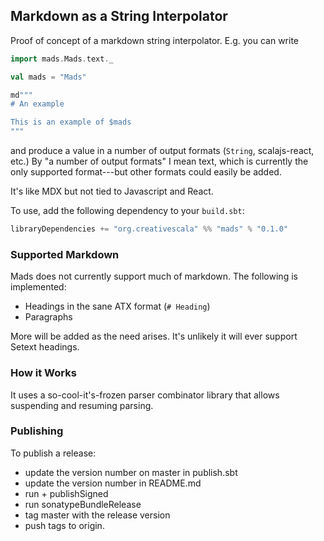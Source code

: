 ## Markdown as a String Interpolator

Proof of concept of a markdown string interpolator. E.g. you can write

``` scala
import mads.Mads.text._

val mads = "Mads"

md"""
# An example

This is an example of $mads
"""
```

and produce a value in a number of output formats (`String`, scalajs-react,
etc.) By "a number of output formats" I mean text, which is currently the only
supported format---but other formats could easily be added.

It's like MDX but not tied to Javascript and React.

To use, add the following dependency to your `build.sbt`:

``` scala
libraryDependencies += "org.creativescala" %% "mads" % "0.1.0"
```

### Supported Markdown

Mads does not currently support much of markdown. The following is implemented:

- Headings in the sane ATX format (`# Heading`)
- Paragraphs

More will be added as the need arises. It's unlikely it will ever support Setext
headings.


### How it Works

It uses a so-cool-it's-frozen parser combinator library that allows suspending
and resuming parsing.


### Publishing

To publish a release:

- update the version number on master in publish.sbt
- update the version number in README.md
- run + publishSigned
- run sonatypeBundleRelease
- tag master with the release version
- push tags to origin.
